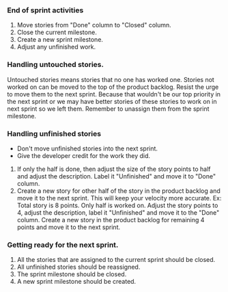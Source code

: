 ### End of sprint activities
1. Move stories from "Done" column to "Closed" column.
2. Close the current milestone.
3. Create a new sprint milestone.
4. Adjust any unfinished work.

### Handling untouched stories.
Untouched stories means stories that no one has worked one. 
 Stories not worked on can be moved to the top of the product backlog.
	Resist the urge to move them to the next sprint. 
	Because that wouldn't be our top priority in the next sprint or we may have better stories of these stories to work on in next sprint so we left them.
	Remember to unassign them from the sprint milestone. 

### Handling unfinished stories
- Don't move unfinished stories into the next sprint. 
- Give the developer credit for the work they did.
1.  If only the half is done, then adjust the size of the story points to half and adjust the description. Label it "Unfinished" and move it to "Done" column.
2.  Create a new story for other half of the story in the product backlog and move it to the next sprint. 
This will keep your velocity more accurate.
Ex: 
	Total story is 8 points. 
	Only half is worked on. 
	Adjust the story points to 4, adjust the description, label it "Unfinished" and move it to the "Done" column. 
	Create a new story in the product backlog for remaining 4 points and move it to the next sprint. 

### Getting ready for the next sprint.
1. All the stories that are assigned to the current sprint should be closed. 
2. All unfinished stories should be reassigned. 
3. The sprint milestone should be closed. 
4. A new sprint milestone should be created. 